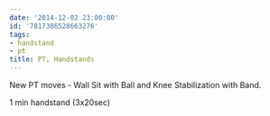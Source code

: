 ```yaml
---
date: '2014-12-02 23:00:00'
id: '7817386528663276'
tags:
- handstand
- pt
title: PT, Handstands
---
```


New PT moves - Wall Sit with Ball and Knee Stabilization with Band.

1 min handstand (3x20sec)

